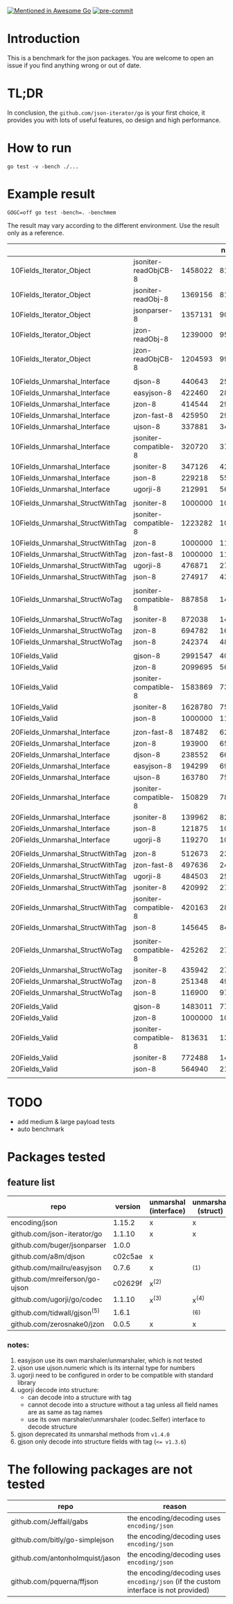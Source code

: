 [![Mentioned in Awesome Go](https://awesome.re/mentioned-badge.svg)](https://github.com/avelino/awesome-go)
[![pre-commit](https://img.shields.io/badge/pre--commit-enabled-brightgreen?logo=pre-commit&logoColor=white)](https://github.com/pre-commit/pre-commit)

# Introduction

This is a benchmark for the json packages.
You are welcome to open an issue if you find anything wrong or out of date.

# TL;DR

In conclusion, the `github.com/json-iterator/go` is your first choice,
it provides you with lots of useful features, oo design and high performance.

# How to run

```shell
go test -v -bench ./...
```

# Example result

```shell
GOGC=off go test -bench=. -benchmem
```

The result may vary according to the different environment.
Use the result only as a reference.

|     |     |     | ns/op | B/op | allocs/op |
| --- | --- | --- | ----- | ---- | --------- |
| 10Fields_Iterator_Object | jsoniter-readObjCB-8 | 1458022 | 810 | 144 | 14 |
| 10Fields_Iterator_Object | jsoniter-readObj-8 | 1369156 | 813 | 144 | 14 |
| 10Fields_Iterator_Object | jsonparser-8 | 1357131 | 908 | 80 | 4 |
| 10Fields_Iterator_Object | jzon-readObj-8 | 1239000 | 955 | 144 | 14 |
| 10Fields_Iterator_Object | jzon-readObjCB-8 | 1204593 | 991 | 144 | 14 |
|     |     |     |       |      |           |
| 10Fields_Unmarshal_Interface | djson-8 | 440643 | 2576 | 1174 | 27 |
| 10Fields_Unmarshal_Interface | easyjson-8 | 422460 | 2894 | 1174 | 27 |
| 10Fields_Unmarshal_Interface | jzon-8 | 414544 | 2904 | 1190 | 28 |
| 10Fields_Unmarshal_Interface | jzon-fast-8 | 425950 | 2917 | 1190 | 28 |
| 10Fields_Unmarshal_Interface | ujson-8 | 337881 | 3494 | 1494 | 38 |
| 10Fields_Unmarshal_Interface | jsoniter-compatible-8 | 320720 | 3758 | 1350 | 38 |
| 10Fields_Unmarshal_Interface | jsoniter-8 | 347126 | 4216 | 1350 | 38 |
| 10Fields_Unmarshal_Interface | json-8 | 229218 | 5532 | 1414 | 36 |
| 10Fields_Unmarshal_Interface | ugorji-8 | 212991 | 5608 | 2478 | 36 |
|     |     |     |       |      |           |
| 10Fields_Unmarshal_StructWithTag | jsoniter-8 | 1000000 | 1028 | 192 | 5 |
| 10Fields_Unmarshal_StructWithTag | jsoniter-compatible-8 | 1223282 | 1034 | 192 | 5 |
| 10Fields_Unmarshal_StructWithTag | jzon-8 | 1000000 | 1106 | 192 | 5 |
| 10Fields_Unmarshal_StructWithTag | jzon-fast-8 | 1000000 | 1132 | 192 | 5 |
| 10Fields_Unmarshal_StructWithTag | ugorji-8 | 476871 | 2705 | 1088 | 7 |
| 10Fields_Unmarshal_StructWithTag | json-8 | 274917 | 4346 | 432 | 14 |
|     |     |     |       |      |           |
| 10Fields_Unmarshal_StructWoTag | jsoniter-compatible-8 | 887858 | 1406 | 256 | 15 |
| 10Fields_Unmarshal_StructWoTag | jsoniter-8 | 872038 | 1451 | 256 | 15 |
| 10Fields_Unmarshal_StructWoTag | jzon-8 | 694782 | 1607 | 192 | 5 |
| 10Fields_Unmarshal_StructWoTag | json-8 | 242374 | 4879 | 432 | 14 |
|     |     |     |       |      |           |
| 10Fields_Valid | gjson-8 | 2991547 | 400 | 0 | 0 |
| 10Fields_Valid | jzon-8 | 2099695 | 567 | 0 | 0 |
| 10Fields_Valid | jsoniter-compatible-8 | 1583869 | 736 | 64 | 10 |
| 10Fields_Valid | jsoniter-8 | 1628780 | 758 | 64 | 10 |
| 10Fields_Valid | json-8 | 1000000 | 1114 | 0 | 0 |
|     |     |     |       |      |           |
| 20Fields_Unmarshal_Interface | jzon-fast-8 | 187482 | 6285 | 2732 | 53 |
| 20Fields_Unmarshal_Interface | jzon-8 | 193900 | 6516 | 2731 | 53 |
| 20Fields_Unmarshal_Interface | djson-8 | 238552 | 6606 | 2716 | 52 |
| 20Fields_Unmarshal_Interface | easyjson-8 | 194299 | 6974 | 2716 | 52 |
| 20Fields_Unmarshal_Interface | ujson-8 | 163780 | 7551 | 3340 | 73 |
| 20Fields_Unmarshal_Interface | jsoniter-compatible-8 | 150829 | 7872 | 3051 | 73 |
| 20Fields_Unmarshal_Interface | jsoniter-8 | 139962 | 8286 | 3051 | 73 |
| 20Fields_Unmarshal_Interface | json-8 | 121875 | 10689 | 3003 | 67 |
| 20Fields_Unmarshal_Interface | ugorji-8 | 119270 | 10768 | 4018 | 61 |
|     |     |     |       |      |           |
| 20Fields_Unmarshal_StructWithTag | jzon-8 | 512673 | 2345 | 368 | 9 |
| 20Fields_Unmarshal_StructWithTag | jzon-fast-8 | 497636 | 2402 | 368 | 9 |
| 20Fields_Unmarshal_StructWithTag | ugorji-8 | 484503 | 2532 | 1088 | 7 |
| 20Fields_Unmarshal_StructWithTag | jsoniter-8 | 420992 | 2780 | 512 | 29 |
| 20Fields_Unmarshal_StructWithTag | jsoniter-compatible-8 | 420163 | 2877 | 512 | 29 |
| 20Fields_Unmarshal_StructWithTag | json-8 | 145645 | 8466 | 648 | 24 |
|     |     |     |       |      |           |
| 20Fields_Unmarshal_StructWoTag | jsoniter-compatible-8 | 425262 | 2724 | 512 | 29 |
| 20Fields_Unmarshal_StructWoTag | jsoniter-8 | 435942 | 2758 | 512 | 29 |
| 20Fields_Unmarshal_StructWoTag | jzon-8 | 251348 | 4908 | 1057 | 9 |
| 20Fields_Unmarshal_StructWoTag | json-8 | 116900 | 9759 | 648 | 24 |
|     |     |     |       |      |           |
| 20Fields_Valid | gjson-8 | 1483011 | 776 | 0 | 0 |
| 20Fields_Valid | jzon-8 | 1000000 | 1070 | 0 | 0 |
| 20Fields_Valid | jsoniter-compatible-8 | 813631 | 1376 | 144 | 20 |
| 20Fields_Valid | jsoniter-8 | 772488 | 1418 | 144 | 20 |
| 20Fields_Valid | json-8 | 564940 | 2138 | 0 | 0 |
|     |     |     |       |      |           |

# TODO

- add medium & large payload tests
- auto benchmark

# Packages tested

## feature list

| repo | version | unmarshal (interface) | unmarshal (struct) | iterator | valid |
| -------------------------------------- | ------- | --------------- | --------------- | --- | --- |
| encoding/json                          | 1.15.2  | x               | x               |     |  x  |
| github.com/json-iterator/go            | 1.1.10  | x               | x               |  x  |  x  |
| github.com/buger/jsonparser            | 1.0.0   |                 |                 |  x  |     |
| github.com/a8m/djson                   | c02c5ae | x               |                 |     |     |
| github.com/mailru/easyjson             | 0.7.6   | x               | <sup>(1)</sup>  |     |     |
| github.com/mreiferson/go-ujson         | c02629f | x<sup>(2)</sup> |                 |     |     |
| github.com/ugorji/go/codec             | 1.1.10  | x<sup>(3)</sup> | x<sup>(4)</sup> |     |     |
| github.com/tidwall/gjson<sup>(5)</sup> | 1.6.1   |                 | <sup>(6)</sup>  |     |  x  |
| github.com/zerosnake0/jzon             | 0.0.5   | x               | x               |  x  |  x  |

### notes:
1. easyjson use its own marshaler/unmarshaler, which is not tested
2. ujson use ujson.numeric which is its internal type for numbers
3. ugorji need to be configured in order to be compatible with standard library
4. ugorji decode into structure:
   - can decode into a structure with tag
   - cannot decode into a structure without a tag unless all field names are as same as tag names
   - use its own marshaler/unmarshaler (codec.Selfer) interface to decode structure
5. gjson deprecated its unmarshal methods from `v1.4.0`
6. gjson only decode into structure fields with tag (`<= v1.3.6`)


# The following packages are not tested

| repo | reason |
| ------------------------------- | ------------------------------------------ |
| github.com/Jeffail/gabs         | the encoding/decoding uses `encoding/json` |
| github.com/bitly/go-simplejson  | the encoding/decoding uses `encoding/json` |
| github.com/antonholmquist/jason | the encoding/decoding uses `encoding/json` |
| github.com/pquerna/ffjson       | the encoding/decoding uses `encoding/json` (if the custom interface is not provided) |
